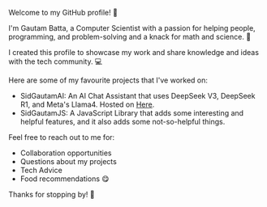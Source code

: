Welcome to my GitHub profile! 👋

I'm Gautam Batta, a Computer Scientist with a passion for helping people, programming, and problem-solving and a knack for math and science. 🤖

I created this profile to showcase my work and share knowledge and ideas with the tech community. 💻

Here are some of my favourite projects that I've worked on:

* SidGautamAI: An AI Chat Assistant that uses DeepSeek V3, DeepSeek R1, and Meta's Llama4. Hosted on [Here](https://sidgautam.ca/ai-chat/).
* SidGautamJS: A JavaScript Library that adds some interesting and helpful features, and it also adds some not-so-helpful things.

Feel free to reach out to me for:

* Collaboration opportunities
* Questions about my projects
* Tech Advice
* Food recommendations 😋

Thanks for stopping by! 👋
